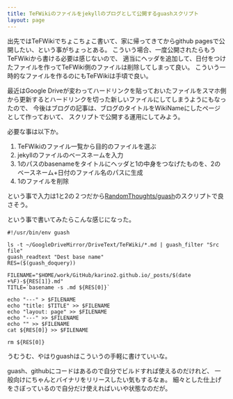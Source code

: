 ```yaml
---
title: TeFWikiのファイルをjekyllのブログとして公開するguashスクリプト
layout: page
---
```

出先ではTeFWikiでちょこちょこ書いて、家に帰ってきてからgithub pagesで公開したい、という事がちょっとある。
こういう場合、一度公開されたらもうTeFWikiから書ける必要は感じないので、
適当にヘッダを追加して、日付をつけたファイルを作ってTeFWiki側のファイルは削除してしまって良い。
こういう一時的なファイルを作るのにもTeFWikiは手頃で良い。

最近はGoogle Driveが変わってハードリンクを貼っておいたファイルをスマホ側から更新するとハードリンクを切った新しいファイルにしてしまうようにもなったので、
今後はブログの記事は、ブログのタイトルをWikiNameにしたページとして作っておいて、
スクリプトで公開する運用にしてみよう。

必要な事は以下か。

1. TeFWikiのファイル一覧から目的のファイルを選ぶ
2. jekyllのファイルのベースネームを入力
3. 1のパスのbasenameをタイトルにヘッダと1の中身をつなげたものを、2のベースネーム+日付のファイル名のパスに生成
4. 1のファイルを削除

という事で入力は1と2の２つだから[RandomThoughts/guash](https://karino2.github.io/RandomThoughts/guash)のスクリプトで良さそう。

という事で書いてみたらこんな感じになった。

```
#!/usr/bin/env guash

ls -t ~/GoogleDriveMirror/DriveText/TeFWiki/*.md | guash_filter "Src file"
guash_readtext "Dest base name"
RES=($(guash_doquery))

FILENAME="$HOME/work/GitHub/karino2.github.io/_posts/$(date +%F)-${RES[1]}.md"
TITLE=`basename -s .md ${RES[0]}`

echo "---" > $FILENAME
echo "title: $TITLE" >> $FILENAME
echo "layout: page" >> $FILENAME
echo "---" >> $FILENAME
echo "" >> $FILENAME
cat ${RES[0]} >> $FILENAME

rm ${RES[0]}
```

うむうむ、やはりguashはこういうの手軽に書けていいな。

guash、githubにコードはあるので自分でビルドすれば使えるのだけれど、
一般向けにちゃんとバイナリをリリースしたい気もするなぁ。
細々とした仕上げをさぼっているので自分だけ使えればいいや状態なのだが。